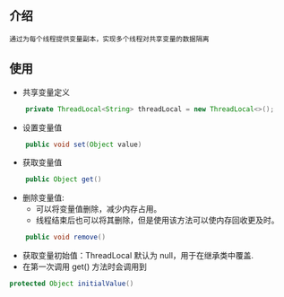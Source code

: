## 介绍
    通过为每个线程提供变量副本，实现多个线程对共享变量的数据隔离

## 使用
- 共享变量定义
```java
    private ThreadLocal<String> threadLocal = new ThreadLocal<>();
```
- 设置变量值
```java
    public void set(Object value)
```
- 获取变量值
```java
    public Object get()
```
- 删除变量值: 
  - 可以将变量值删除，减少内存占用。
  - 线程结束后也可以将其删除，但是使用该方法可以使内存回收更及时。
```java
    public void remove()
```
- 获取变量初始值：ThreadLocal 默认为 null，用于在继承类中覆盖.
- 在第一次调用 get() 方法时会调用到
```java
protected Object initialValue()
```

